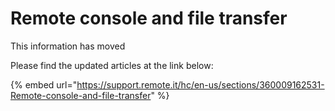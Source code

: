 # Remote console and file transfer

This information has moved

Please find the updated articles at the link below:

{% embed url="https://support.remote.it/hc/en-us/sections/360009162531-Remote-console-and-file-transfer" %}



